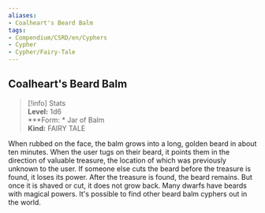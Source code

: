 ```yaml
---
aliases:
- Coalheart's Beard Balm
tags:
- Compendium/CSRD/en/Cyphers
- Cypher
- Cypher/Fairy-Tale
---
```


  
## Coalheart's Beard Balm  
>[!info] Stats  
> **Level:** 1d6  
> ***Form: * Jar of Balm  
> **Kind:** FAIRY TALE
  
When rubbed on the face, the balm grows into a long, golden beard in about ten minutes. When the user tugs on their beard, it points them in the direction of valuable treasure, the location of which was previously unknown to the user. If someone else cuts the beard before the treasure is found, it loses its power. After the treasure is found, the beard remains. But once it is shaved or cut, it does not grow back. Many dwarfs have beards with magical powers. It's possible to find other beard balm cyphers out in the world.